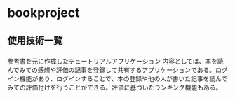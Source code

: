# bookproject
## 使用技術一覧
### 

参考書を元に作成したチュートリアルアプリケーション
内容としては、本を読んでみての感想や評価の記事を登録して共有するアプリケーションである。ログイン機能があり、ログインすることで、本の登録や他の人が書いた記事を読んでみての評価付けを行うことができる。評価に基づいたランキング機能もある。
